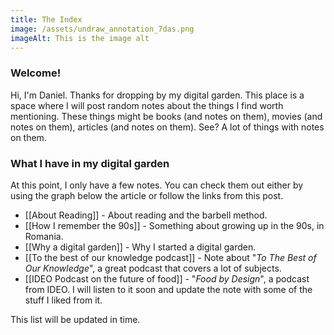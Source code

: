 ```yaml
---
title: The Index
image: /assets/undraw_annotation_7das.png
imageAlt: This is the image alt
---
```


<!-- ![The Index](/assets/undraw_annotation_7das.png){width=600} -->

### Welcome!

Hi, I'm Daniel. Thanks for dropping by my digital garden. This place is a space where I will post random notes about the things I find worth mentioning. These things might be books (and notes on them), movies (and notes on them), articles (and notes on them). See? A lot of things with notes on them.

### What I have in my digital garden

At this point, I only have a few notes. You can check them out either by using the graph below the article or follow the links from this post.

* [[About Reading]] - About reading and the barbell method.
* [[How I remember the 90s]] - Something about growing up in the 90s, in Romania.
* [[Why a digital garden]] - Why I started a digital garden.
* [[To the best of our knowledge podcast]] - Note about "*To The Best of Our Knowledge*", a great podcast that covers a lot of subjects.
* [[IDEO Podcast on the future of food]] - "*Food by Design*", a podcast from IDEO. I will listen to it soon and update the note with some of the stuff I liked from it.

This list will be updated in time.

